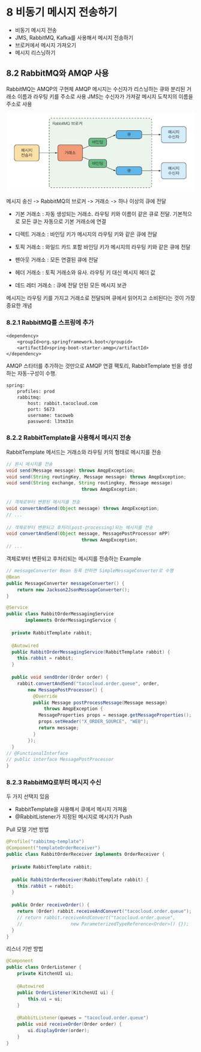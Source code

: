 # 8 비동기 메시지 전송하기

- 비동기 메시지 전송
- JMS, RabbitMQ, Kafka를 사용해서 메시지 전송하기
- 브로커에서 메시지 가져오기
- 메시지 리스닝하기



## 8.2 RabbitMQ와 AMQP 사용

RabbitMQ는 AMQP의 구현체
AMQP 메시지는 수신자가 리스닝하는 큐와 분리된 거래소 이름과 라우팅 키를 주소로 사용
JMS는 수신자가 가져갈 메시지 도착지의 이름을 주소로 사용

![](./img/rabbitmq_1.png)

메시지 송신 -> RabbitMQ의 브로커 -> 거래소 -> 하나 이상의 큐에 전달



- 기본 거래소 : 자동 생성되는 거래소. 라우팅 키와 이름이 같은 큐로 전달. 기본적으로 모든 큐는 자동으로 기본 거래소에 연결

- 디렉트 거래소 : 바인딩 키가 메시지의 라우팅 키와 같은 큐에 전달

- 토픽 거래소 : 와일드 카드 포함 바인딩 키가 메시지의 라우팅 키와 같은 큐에 전달

- 팬아웃 거래소 : 모든 연결된 큐에 전달

- 헤더 거래소 : 토픽 거래소와 유사. 라우팅 키 대신 메시지 헤더 값

- 데드 레터 거래소 : 큐에 전달 안된 모든 메시지 보관



메시지는 라우팅 키를 가지고 거래소로 전달되며 큐에서 읽어지고 소비된다는 것이 가장 중요한 개념



### 8.2.1 RabbitMQ를 스프링에 추가

```shell
<dependency>
	<groupId>org.springframework.boot</groupid>
	<artifactId>spring-boot-starter-amqp</artifactId>
</dependency>
```

AMQP 스타터를 추가하는 것만으로 AMQP 연결 팩토리, RabbitTemplate 빈을 생성하는 자동-구성이 수행.

```shell
spring:
	profiles: prod
	rabbitmq:
		host: rabbit.tacocloud.com
		port: 5673
		username: tacoweb
		password: l3tm31n
```



### 8.2.2 RabbitTemplate을 사용해서 메시지 전송

RabbitTemplate 메서드는 거래소와 라우팅 키의 형태로 메시지를 전송

```java
// 원시 메시지를 전송
void send(Message message) throws AmqpException;
void send(String routingKey, Message message) throws AmqpException;
void send(String exchange, String routingkey, Message message)
							throws AmqpException;

// 객체로부터 변환된 메시지를 전송
void convertAndSend(Object message) throws AmqpException;
// ...

// 객체로부터 변환되고 후처리(post-processing)되는 메시지를 전송
void convertAndSend(Object message, MessagePostProcessor mPP)
							throws AmqpException;
// ...
```

객체로부터 변환되고 후처리되는 메시지를 전송하는 Example


```java
// messageConverter Bean 등록 안하면 SimpleMessageConverter로 수행
@Bean
public MessageConverter messageConverter() {
	return new Jackson2JsonMessageConverter();
}
```


```java
@Service
public class RabbitOrderMessagingService
       implements OrderMessagingService {
  
  private RabbitTemplate rabbit;
  
  @Autowired
  public RabbitOrderMessagingService(RabbitTemplate rabbit) {
    this.rabbit = rabbit;
  }
  
  public void sendOrder(Order order) {
    rabbit.convertAndSend("tacocloud.order.queue", order,
        new MessagePostProcessor() {
          @Override
          public Message postProcessMessage(Message message)
              throws AmqpException {
            MessageProperties props = message.getMessageProperties();
            props.setHeader("X_ORDER_SOURCE", "WEB");
            return message;
          } 
        });
  }
// @FunctionalInterface
// public interface MessagePostProcessor
}
```



### 8.2.3 RabbitMQ로부터 메시지 수신

두 가지 선택지 있음

- RabbitTemplate을 사용해서 큐에서 메시지 가져옴
- @RabbitListener가 지정된 메시지로 메시지가 Push



Pull 모델 기반 방법

```java
@Profile("rabbitmq-template")
@Component("templateOrderReceiver")
public class RabbitOrderReceiver implements OrderReceiver {

  private RabbitTemplate rabbit;

  public RabbitOrderReceiver(RabbitTemplate rabbit) {
    this.rabbit = rabbit;
  }
  
  public Order receiveOrder() {
    return (Order) rabbit.receiveAndConvert("tacocloud.order.queue");
    // return rabbit.receiveAndConvert("tacocloud.order.queue",
    //					new ParameterizedTypeReference<Order>() {});
  }
}
```



리스너 기반 방법

```java
@Component
public class OrderListener {
	private KitchenUI ui;
	
	@Autowired
	public OrderListener(KitchenUI ui) {
		this.ui = ui;
	}
	
	@RabbitListener(queues = "tacocloud.order.queue")
	public void receiveOrder(Order order) {
		ui.displayOrder(order);
	}
}
```

